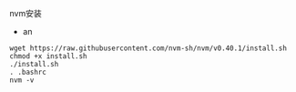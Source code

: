 nvm安装


- an
```shell
wget https://raw.githubusercontent.com/nvm-sh/nvm/v0.40.1/install.sh
chmod +x install.sh 
./install.sh 
. .bashrc
nvm -v
```